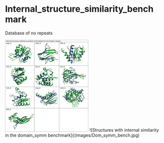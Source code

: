 # Internal_structure_similarity_benchmark


Database of no repeats

![Structures with internal similarity in the database of no-tandem-repeats](images/No-tandem-repeats.png)
![Structures with internal similarity in the domain_symm benchmark]{(images/Dom_symm_bench.jpg)
